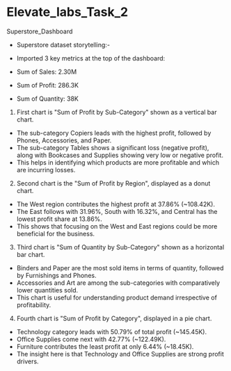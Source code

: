 # Elevate_labs_Task_2
Superstore_Dashboard

- Superstore dataset storytelling:-


- Imported 3 key metrics at the top of the dashboard:

- Sum of Sales: 2.30M
- Sum of Profit: 286.3K
- Sum of Quantity: 38K

1. First chart is "Sum of Profit by Sub-Category" shown as a vertical bar chart.

- The sub-category Copiers leads with the highest profit, followed by Phones, Accessories, and Paper.
- The sub-category Tables shows a significant loss (negative profit), along with Bookcases and Supplies showing very low or negative profit.
- This helps in identifying which products are more profitable and which are incurring losses.

2. Second chart is the "Sum of Profit by Region", displayed as a donut chart.

- The West region contributes the highest profit at 37.86% (~108.42K).
- The East follows with 31.96%, South with 16.32%, and Central has the lowest profit share at 13.86%.
- This shows that focusing on the West and East regions could be more beneficial for the business.

 3. Third chart is "Sum of Quantity by Sub-Category" shown as a horizontal bar chart.

- Binders and Paper are the most sold items in terms of quantity, followed by Furnishings and Phones.
- Accessories and Art are among the sub-categories with comparatively lower quantities sold.
- This chart is useful for understanding product demand irrespective of profitability.

 4. Fourth chart is "Sum of Profit by Category", displayed in a pie chart.

- Technology category leads with 50.79% of total profit (~145.45K).
- Office Supplies come next with 42.77% (~122.49K).
- Furniture contributes the least profit at only 6.44% (~18.45K).
- The insight here is that Technology and Office Supplies are strong profit drivers.
